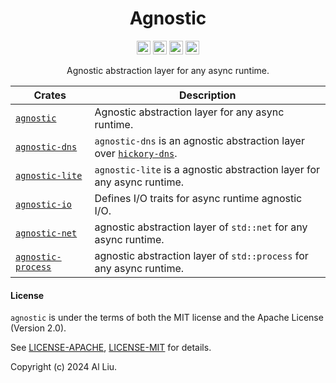 <div align="center">

<!-- <img src="https://raw.githubusercontent.com/al8n/agnostic/main/art/logo.png" height = "200px"> -->

<h1>Agnostic</h1>

</div>
<div align="center">

[<img alt="github" src="https://img.shields.io/badge/github-al8n/agnostic-8da0cb?style=for-the-badge&logo=Github" height="22">][Github-url]
<img alt="LoC" src="https://img.shields.io/endpoint?url=https%3A%2F%2Fgist.githubusercontent.com%2Fal8n%2F327b2a8aef9003246e45c6e47fe63937%2Fraw%2Fagnostic-total" height="22">
[<img alt="Build" src="https://img.shields.io/github/actions/workflow/status/al8n/agnostic/ci.yml?logo=Github-Actions&style=for-the-badge" height="22">][CI-url]
[<img alt="codecov" src="https://img.shields.io/codecov/c/gh/al8n/agnostic?style=for-the-badge&token=6R3QFWRWHL&logo=codecov" height="22">][codecov-url]

Agnostic abstraction layer for any async runtime.

</div>

Crates                            | Description
----------------------------------| -----------
[`agnostic`](./agnostic/)         | Agnostic abstraction layer for any async runtime.
[`agnostic-dns`](./agnostic-dns/) | `agnostic-dns` is an agnostic abstraction layer over [`hickory-dns`](https://github.com/hickory-dns/hickory-dns).
[`agnostic-lite`](./agnostic-lite/)        | `agnostic-lite` is a agnostic abstraction layer for any async runtime.
[`agnostic-io`](./agnostic-io/)            | Defines I/O traits for async runtime agnostic I/O.
[`agnostic-net`](./agnostic-net/)          | agnostic abstraction layer of `std::net` for any async runtime.
[`agnostic-process`](./agnostic-process/)  | agnostic abstraction layer of `std::process` for any async runtime.

#### License

`agnostic` is under the terms of both the MIT license and the
Apache License (Version 2.0).

See [LICENSE-APACHE](LICENSE-APACHE), [LICENSE-MIT](LICENSE-MIT) for details.

Copyright (c) 2024 Al Liu.

[Github-url]: https://github.com/al8n/agnostic/
[CI-url]: https://github.com/al8n/agnostic/actions/workflows/ci.yml
[doc-url]: https://docs.rs/agnostic
[agnostic-lite-doc-url]: https://docs.rs/agnostic-lite
[crates-url]: https://crates.io/crates/agnostic
[agnostic-lite-crates-url]: https://crates.io/crates/agnostic-lite
[codecov-url]: https://app.codecov.io/gh/al8n/agnostic/
